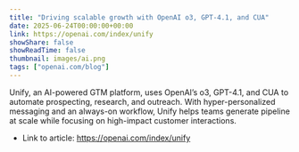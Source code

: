 ```yaml
---
title: "Driving scalable growth with OpenAI o3, GPT-4.1, and CUA"
date: 2025-06-24T00:00:00+00:00
link: https://openai.com/index/unify
showShare: false
showReadTime: false
thumbnail: images/ai.png
tags: ["openai.com/blog"]
---
```

Unify, an AI-powered GTM platform, uses OpenAI’s o3, GPT-4.1, and CUA to automate prospecting, research, and outreach. With hyper-personalized messaging and an always-on workflow, Unify helps teams generate pipeline at scale while focusing on high-impact customer interactions.

- Link to article: https://openai.com/index/unify
